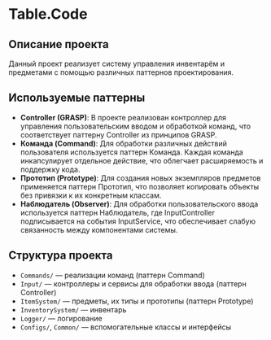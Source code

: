 # Table.Code

## Описание проекта

Данный проект реализует систему управления инвентарём и предметами с помощью различных паттернов проектирования.

## Используемые паттерны

- **Controller (GRASP)**: В проекте реализован контроллер для управления пользовательским вводом и обработкой команд, что соответствует паттерну Controller из принципов GRASP.
- **Команда (Command)**: Для обработки различных действий пользователя используется паттерн Команда. Каждая команда инкапсулирует отдельное действие, что облегчает расширяемость и поддержку кода.
- **Прототип (Prototype)**: Для создания новых экземпляров предметов применяется паттерн Прототип, что позволяет копировать объекты без привязки к их конкретным классам.
- **Наблюдатель (Observer)**: Для обработки пользовательского ввода используется паттерн Наблюдатель, где InputController подписывается на события InputService, что обеспечивает слабую связанность между компонентами системы.

## Структура проекта

- `Commands/` — реализации команд (паттерн Command)
- `Input/` — контроллеры и сервисы для обработки ввода (паттерн Controller)
- `ItemSystem/` — предметы, их типы и прототипы (паттерн Prototype)
- `InventorySystem/` — инвентарь
- `Logger/` — логирование
- `Configs/`, `Common/` — вспомогательные классы и интерфейсы

